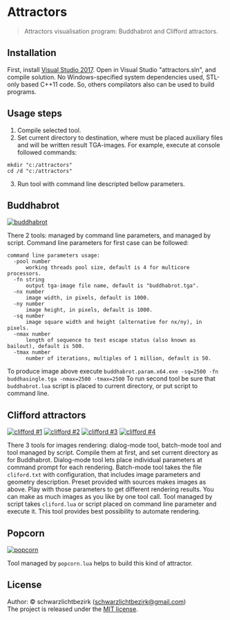 # Attractors #

> Attractors visualisation program: Buddhabrot and Clifford attractors.

## Installation ##

First, install [Visual Studio 2017](https://www.visualstudio.com/downloads/). Open in Visual Studio "attractors.sln", and compile solution.
No Windows-specified system dependencies used, STL-only based C++11 code. So, others compilators also can be used to build programs.

## Usage steps ##

1) Compile selected tool.
2) Set current directory to destination, where must be placed auxiliary files and will be written result TGA-images.
For example, execute at console followed commands:
```batch
mkdir "c:/attractors"
cd /d "c:/attractors"
```
3) Run tool with command line descripted bellow parameters.

## Buddhabrot ##

[![buddhabrot](http://images.sevstar.net/images/22946534505656593756_thumb.png)](http://images.sevstar.net/images/22946534505656593756.jpg)

There 2 tools: managed by command line parameters, and managed by script. Command line parameters for first case can be followed:
```
command line parameters usage:
  -pool number
      working threads pool size, default is 4 for multicore processors.
  -fn string
      output tga-image file name, default is "buddhabrot.tga".
  -nx number
      image width, in pixels, default is 1000.
  -ny number
      image height, in pixels, default is 1000.
  -sq number
      image square width and height (alternative for nx/ny), in pixels.
  -nmax number
      length of sequence to test escape status (also known as bailout), default is 500.
  -tmax number
      number of iterations, multiples of 1 million, default is 50.
```
To produce image above execute `buddhabrot.param.x64.exe -sq=2500 -fn buddhasingle.tga -nmax=2500 -tmax=2500`
To run second tool be sure that `buddhabrot.lua` script is placed to current directory, or put script to command line.

## Clifford attractors ##

[![clifford #1](http://images.sevstar.net/images/17209669908976374767_thumb.png)](http://images.sevstar.net/images/17209669908976374767.jpg)
[![clifford #2](http://images.sevstar.net/images/15444013609743366105_thumb.png)](http://images.sevstar.net/images/15444013609743366105.jpg)
[![clifford #3](http://images.sevstar.net/images/96240766713180008594_thumb.png)](http://images.sevstar.net/images/96240766713180008594.jpg)
[![clifford #4](http://images.sevstar.net/images/67101706209135196956_thumb.png)](http://images.sevstar.net/images/67101706209135196956.jpg)

There 3 tools for images rendering: dialog-mode tool, batch-mode tool and tool managed by script.
Compile them at first, and set current directory as for Buddhabrot.
Dialog-mode tool lets place individual parameters at command prompt for each rendering.
Batch-mode tool takes the file `cliford.txt` with configuration, that includes image parameters and geometry description.
Preset provided with sources makes images as above. Play with those parameters to get different rendering results.
You can make as much images as you like by one tool call.
Tool managed by script takes `cliford.lua` or script placed on command line parameter and execute it.
This tool provides best possibility to automate rendering.

## Popcorn ##

[![popcorn](http://images.sevstar.net/images/14156613425799654524_thumb.png)](http://images.sevstar.net/images/14156613425799654524.jpg)

Tool managed by `popcorn.lua` helps to build this kind of attractor.

## License

Author: &copy; schwarzlichtbezirk (schwarzlichtbezirk@gmail.com)  
The project is released under the [MIT license](http://www.opensource.org/licenses/MIT).
